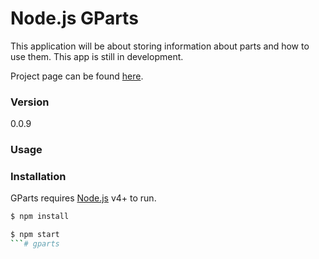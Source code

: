 # Node.js GParts

This application will be about storing information about parts and how to use them.
This app is still in development.  

Project page can be found [here](http:www.guttih.com:9999/projects/gparts).

### Version
0.0.9

### Usage


### Installation

GParts requires [Node.js](https://nodejs.org/) v4+ to run.

```sh
$ npm install
```

```sh
$ npm start
```# gparts
